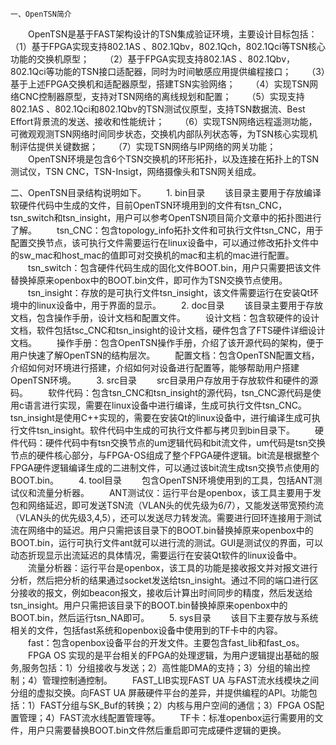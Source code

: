 ﻿	一、OpenTSN简介
　　OpenTSN是基于FAST架构设计的TSN集成验证环境，主要设计目标包括：	
		（1）基于FPGA实现支持802.1AS 、802.1Qbv，802.1Qch，802.1Qci等TSN核心功能的交换机原型；
　　（2）基于FPGA实现支持802.1AS 、802.1Qbv，802.1Qci等功能的TSN接口适配器，同时为时间敏感应用提供编程接口；
　　（3）基于上述FPGA交换机和适配器原型，搭建TSN实验网络；
　　（4）实现TSN网络CNC控制器原型，支持对TSN网络的离线规划和配置；
　　（5）实现支持802.1AS 、802.1Qci和802.1Qbv的TSN测试仪原型，支持TSN数据流、Best Effort背景流的发送、接收和性能统计；
　　（6）实现TSN网络远程遥测功能，可微观观测TSN网络时间同步状态，交换机内部队列状态等，为TSN核心实现机制评估提供关键数据；
　　（7）实现TSN网络与IP网络的网关功能；
　　OpenTSN环境是包含6个TSN交换机的环形拓扑，以及连接在拓扑上的TSN测试仪，TSN CNC，TSN-Insigt，网络摄像头和TSN网关组成。

二、OpenTSN目录结构说明如下。
　　1. bin目录
　　该目录主要用于存放编译软硬件代码中生成的文件，目前OpenTSN环境用到的文件有tsn_CNC，tsn_switch和tsn_insight，用户可以参考OpenTSN项目简介文章中的拓扑图进行了解。
　　tsn_CNC：包含topology_info拓扑文件和可执行文件tsn_CNC，用于配置交换节点，该可执行文件需要运行在linux设备中，可以通过修改拓扑文件中的sw_mac和host_mac的值即可对交换机的mac和主机的mac进行配置。
　　tsn_switch：包含硬件代码生成的固化文件BOOT.bin，用户只需要把该文件替换掉原来openbox中的BOOT.bin文件，即可作为TSN交换节点使用。
　　tsn_insight：存放的是可执行文件tsn_insight，该文件需要运行在安装Qt环境中的linux设备中，用于界面的显示。
　　2. doc目录
　　该目录主要用于存放文档，包含操作手册，设计文档和配置文件。
　　设计文档：包含软硬件的设计文档，软件包括tsc_CNC和tsn_insight的设计文档，硬件包含了FTS硬件详细设计文档。
　　操作手册：包含OpenTSN操作手册，介绍了该开源代码的架构，便于用户快速了解OpenTSN的结构层次。
　　配置文档：包含OpenTSN配置文档，介绍如何对环境进行搭建，介绍如何对设备进行配置等，能够帮助用户搭建OpenTSN环境。
　　3. src目录
　　src目录用户存放用于存放软件和硬件的源码。
　　软件代码：包含tsn_CNC和tsn_insight的源代码，tsn_CNC源代码是使用c语言进行实现，需要在linux设备中进行编译，生成可执行文件tsn_CNC。tsn_insight是使用C++实现的，需要在安装Qt的linux设备中，进行编译生成可执行文件tsn_insight。软件代码中生成的可执行文件都与拷贝到bin目录下。
　　硬件代码：硬件代码中有tsn交换节点的um逻辑代码和bit流文件，um代码是tsn交换节点的硬件核心部分，与FPGA-OS组成了整个FPGA硬件逻辑。bit流是根据整个FPGA硬件逻辑编译生成的二进制文件，可以通过该bit流生成tsn交换节点使用的BOOT.bin。
　　4. tool目录
　　包含OpenTSN环境使用到的工具，包括ANT测试仪和流量分析器。
　　ANT测试仪：运行平台是openbox，该工具主要用于发包和网络延迟，即可发送TSN流（VLAN头的优先级为6/7），又能发送带宽预约流（VLAN头的优先级3,4,5），还可以发送尽力转发流。需要进行回环连接用于测试流在网络中的延迟。用户只需把该目录下的BOOT.bin替换掉原来openbox中的BOOT.bin，运行可执行文件ant就可以进行流的测试。GUI是测试仪的界面，可以动态折现显示出流延迟的具体情况，需要运行在安装Qt软件的linux设备中。
　　流量分析器：运行平台是openbox，该工具的功能是接收报文并对报文进行分析，然后把分析的结果通过socket发送给tsn_insight。通过不同的端口进行区分接收的报文，例如beacon报文，接收后计算出时间同步的精度，然后发送给tsn_insight。用户只需把该目录下的BOOT.bin替换掉原来openbox中的BOOT.bin，然后运行tsn_NA即可。
　　5. sys目录
　　该目下主要存放与系统相关的文件，包括fast系统和openbox设备中使用到的TF卡中的内容。
　　fast：包含openbox设备平台的开发文件。主要包含fast_lib和fast_os。
　　FPGA OS 实现的是平台相关的FPGA的处理逻辑，为用户逻辑提出基础的服务,服务包括：1）分组接收与发送；2）高性能DMA的支持；3）分组的输出控制；4）管理控制通控制。
　　FAST_LIB实现FAST UA 与FAST流水线模块之间分组的虚拟交换。向FAST UA 屏蔽硬件平台的差异，并提供编程的API。功能包括：1）FAST分组与SK_Buf的转换；2）内核与用户空间的通信；3）FPGA OS配置管理；4）FAST流水线配置管理等。
　　TF卡：标准openbox运行需要用的文件，用户只需要替换BOOT.bin文件然后重启即可完成硬件逻辑的更换。

